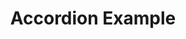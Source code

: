 ---
title: "Accordion Example"
description: ""
date: 
lastmod:
draft: false
robots: nofollow
type: accordion
menu: 
  main:
    parent: content
    name: Accordion
weight: 30
accordionItems:
  - title: Heading 1
    draft: false
    content: This is the first accordion content. It's usually set to be opened when the page loads. You can put virually any content you like here. Commodo occaecat ea sint occaecat culpa duis aute. Non proident ipsum ut laboris irure. Culpa nulla est reprehenderit esse qui dolore veniam. Enim ipsum quis magna qui ut elit occaecat aliqua nulla cillum consectetur nulla aliqua magna.
  - title: Heading 2
    draft: false
    content: This is the second accordion content. Commodo occaecat ea sint occaecat culpa duis aute. Non proident ipsum ut laboris irure. Culpa nulla est reprehenderit esse qui dolore veniam. Enim ipsum quis magna qui ut elit occaecat aliqua nulla cillum consectetur nulla aliqua magna.
  - title: Heading 3
    draft: false
    content: This is the third accordion content. Commodo occaecat ea sint occaecat culpa duis aute. Non proident ipsum ut laboris irure. Culpa nulla est reprehenderit esse qui dolore veniam. Enim ipsum quis magna qui ut elit occaecat aliqua nulla cillum consectetur nulla aliqua magna.
---